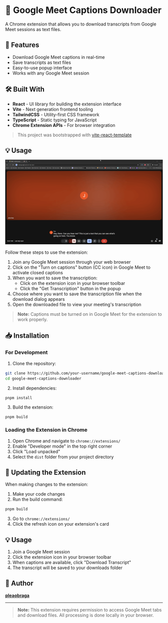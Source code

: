 # 🎯 Google Meet Captions Downloader

A Chrome extension that allows you to download transcripts from Google Meet sessions as text files.

## 🚀 Features

- Download Google Meet captions in real-time
- Save transcripts as text files
- Easy-to-use popup interface
- Works with any Google Meet session

## 🛠️ Built With

- **React** - UI library for building the extension interface
- **Vite** - Next generation frontend tooling
- **TailwindCSS** - Utility-first CSS framework
- **TypeScript** - Static typing for JavaScript
- **Chrome Extension APIs** - For browser integration

> This project was bootstrapped with [vite-react-template](https://github.com/pleaobraga/vite-react-template)

## 💡 Usage

![Extension Demo](docs/media/extension-working.gif)

Follow these steps to use the extension:

1. Join any Google Meet session through your web browser
2. Click on the "Turn on captions" button (CC icon) in Google Meet to activate closed captions
3. When you want to save the transcription:
   - Click on the extension icon in your browser toolbar
   - Click the "Get Transcription" button in the popup
4. Choose where you want to save the transcription file when the download dialog appears
5. Open the downloaded file to view your meeting's transcription

> **Note:** Captions must be turned on in Google Meet for the extension to work properly.

## 📥 Installation

### For Development

1. Clone the repository:

```bash
git clone https://github.com/your-username/google-meet-captions-downloader.git
cd google-meet-captions-downloader
```

2. Install dependencies:

```bash
pnpm install
```

3. Build the extension:

```bash
pnpm build
```

### Loading the Extension in Chrome

1. Open Chrome and navigate to `chrome://extensions/`
2. Enable "Developer mode" in the top right corner
3. Click "Load unpacked"
4. Select the `dist` folder from your project directory

## 🔄 Updating the Extension

When making changes to the extension:

1. Make your code changes
2. Run the build command:

```bash
pnpm build
```

3. Go to `chrome://extensions/`
4. Click the refresh icon on your extension's card

## 💡 Usage

1. Join a Google Meet session
2. Click the extension icon in your browser toolbar
3. When captions are available, click "Download Transcript"
4. The transcript will be saved to your downloads folder

## 👤 Author

**[pleaobraga](https://github.com/pleaobraga)**

---

> **Note:** This extension requires permission to access Google Meet tabs and download files. All processing is done locally in your browser.
